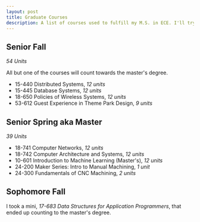 ```yaml
---
layout: post
title: Graduate Courses
description: A list of courses used to fulfill my M.S. in ECE. I'll try to add comments and reviews.
---
```

## Senior Fall
*54 Units*

All but one of the courses will count towards the master's degree.
* 15-440 Distributed Systems, *12 units*
* 15-445 Database Systems, *12 units*
* 18-650 Policies of Wireless Systems, *12 units*
* 53-612 Guest Experience in Theme Park Design, *9 units*

## Senior Spring aka Master
*39 Units*
* 18-741 Computer Networks, *12 units*
* 18-742 Computer Architecture and Systems, *12 units*
* 10-601 Introduction to Machine Learning (Master's), *12 units*
* 24-200 Maker Series: Intro to Manual Machining, *1 unit*
* 24-300 Fundamentals of CNC Machining, *2 units*

## Sophomore Fall
I took a mini, *17-683 Data Structures for Application Programmers*, that ended up counting to the master's degree. 
